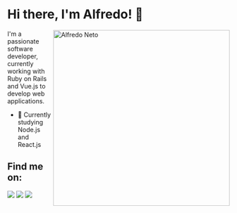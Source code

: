 # Hi there, I'm Alfredo! 👋

<img src="https://raw.githubusercontent.com/MicaelliMedeiros/micaellimedeiros/master/image/computer-illustration.png" width="400px" align="right" alt="Alfredo Neto">

I'm a passionate software developer, currently working with Ruby on Rails and Vue.js to develop web applications.

- 🌱 Currently studying Node.js and React.js

## Find me on:

[<img src="https://img.shields.io/badge/-Instagram-%23E4405F?style=for-the-badge&logo=instagram&logoColor=white">](https://instagram.com/alfredobraule)
[<img src="https://img.shields.io/badge/-Gmail-%23333?style=for-the-badge&logo=gmail&logoColor=white">](mailto:alfredoneto934@gmail.com)
[<img src="https://img.shields.io/badge/-LinkedIn-%230077B5?style=for-the-badge&logo=linkedin&logoColor=white">](https://www.linkedin.com/in/alfredo-braule/)
